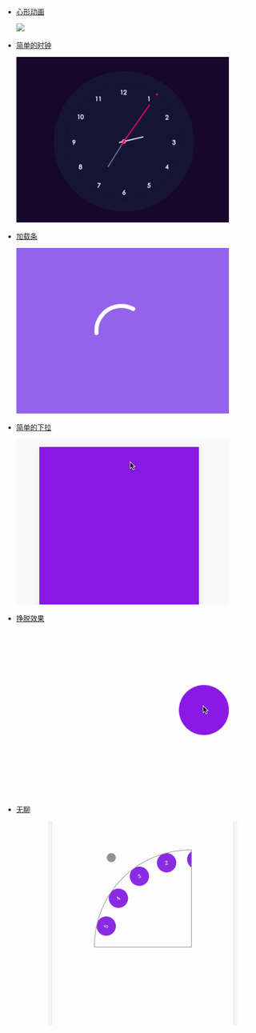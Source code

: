 - [心形动画](http://codepen.io/AliasT/pen/akgVxZ)

  ![](https://d13yacurqjgara.cloudfront.net/users/49803/screenshots/2054499/heart.gif)

- [简单的时钟](http://codepen.io/AliasT/pen/NALqNm)

  ![](gifs/timer.gif)

- [加载条](http://codepen.io/AliasT/pen/VjGrBd)

  ![](gifs/loader-1.gif)

- [简单的下拉](待建)

  ![](gifs/pull.gif)

- [挣脱效果](http://codepen.io/AliasT/pen/wWObvK)

  ![](gifs/pin.gif)

- [无聊](#)

  ![](gifs/circle-nav.gif)
